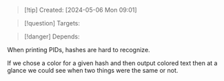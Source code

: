 
>[!tip] Created: [2024-05-06 Mon 09:01]

>[!question] Targets: 

>[!danger] Depends: 

When printing PIDs, hashes are hard to recognize.

If we chose a color for a given hash and then output colored text then at a glance we could see when two things were the same or not.

